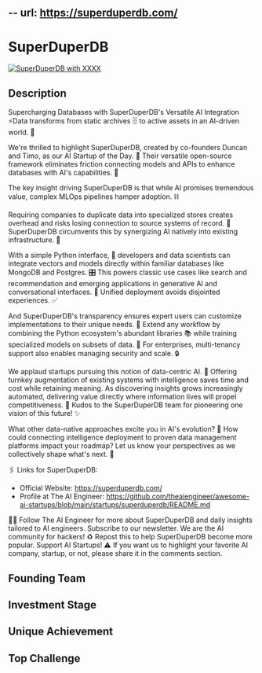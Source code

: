 -- 
url: https://superduperdb.com/
---

# SuperDuperDB
[![SuperDuperDB with XXXX](https://img.youtube.com/vi/VIDEO_ID/0.jpg)](https://www.youtube.com/watch?v=VIDEO_ID)
## Description
Supercharging Databases with SuperDuperDB's Versatile AI Integration ⚡️Data transforms from static archives 🗄️ to active assets in an AI-driven world. 💎 

We're thrilled to highlight SuperDuperDB, created by co-founders Duncan and Timo, as our AI Startup of the Day. 🧠 Their versatile open-source framework eliminates friction connecting models and APIs to enhance databases with AI's capabilities. 🤖

The key insight driving SuperDuperDB is that while AI promises tremendous value, complex MLOps pipelines hamper adoption. ⛓️ 

Requiring companies to duplicate data into specialized stores creates overhead and risks losing connection to source systems of record. 📁 SuperDuperDB circumvents this by synergizing AI natively into existing infrastructure. 🔌

With a simple Python interface, 🐍 developers and data scientists can integrate vectors and models directly within familiar databases like MongoDB and Postgres. 🎛️ This powers classic use cases like search and recommendation and emerging applications in generative AI and conversational interfaces. 💬 Unified deployment avoids disjointed experiences. ✅

And SuperDuperDB's transparency ensures expert users can customize implementations to their unique needs. 🔧 Extend any workflow by combining the Python ecosystem's abundant libraries 📚 while training specialized models on subsets of data. 🧮 For enterprises, multi-tenancy support also enables managing security and scale. 🔒

We applaud startups pursuing this notion of data-centric AI. 👏 Offering turnkey augmentation of existing systems with intelligence saves time and cost while retaining meaning. As discovering insights grows increasingly automated, delivering value directly where information lives will propel competitiveness. 🚀 Kudos to the SuperDuperDB team for pioneering one vision of this future! ✨

What other data-native approaches excite you in AI's evolution? 🤔 How could connecting intelligence deployment to proven data management platforms impact your roadmap? Let us know your perspectives as we collectively shape what's next. 🙌

🖇️ Links for SuperDuperDB: 
- Official Website: https://superduperdb.com/
- Profile at The AI Engineer: https://github.com/theaiengineer/awesome-ai-startups/blob/main/startups/superduperdb/README.md

🧙🏽 Follow The AI Engineer for more about SuperDuperDB and daily insights tailored to AI engineers. Subscribe to our newsletter. We are the AI community for hackers! 
♻️ Repost this to help SuperDuperDB become more popular. Support AI Startups! 
⚠️ If you want us to highlight your favorite AI company, startup, or not, please share it in the comments section. 

## Founding Team
## Investment Stage
## Unique Achievement
## Top Challenge

